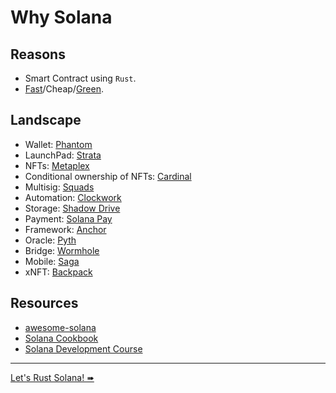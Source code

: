 # Why Solana

## Reasons

- Smart Contract using `Rust`.
- [Fast](https://break.solana.com/)/Cheap/[Green](https://solana.com/environment).

## Landscape

- Wallet: [Phantom](https://phantom.app/)
- LaunchPad: [Strata](https://strataprotocol.com/)
- NFTs: [Metaplex](https://www.metaplex.com/)
- Conditional ownership of NFTs: [Cardinal](https://www.cardinal.so/)
- Multisig: [Squads](https://squads.so/)
- Automation: [Clockwork](https://www.clockwork.xyz/)
- Storage: [Shadow Drive](https://github.com/GenesysGo/shadow-drive)
- Payment: [Solana Pay](https://solanapay.com/)
- Framework: [Anchor](https://www.anchor-lang.com/)
- Oracle: [Pyth](https://pyth.network/)
- Bridge: [Wormhole](https://linktr.ee/wormholecrypto)
- Mobile: [Saga](https://solanamobile.com/)
- xNFT: [Backpack](https://www.backpack.app/)

## Resources

- [awesome-solana](https://github.com/katopz/awesome-solana)
- [Solana Cookbook](https://solanacookbook.com/)
- [Solana Development Course](https://soldev.app/course)

---

[Let's Rust Solana! ➠](../solana/mod.md)
